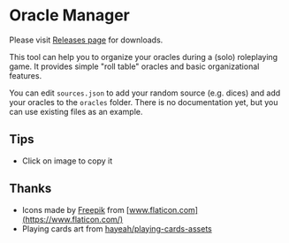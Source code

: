 # Oracle Manager

Please visit [Releases page](https://github.com/averrin/Oracle-Manager/releases) for downloads.

This tool can help you to organize your oracles during a (solo) roleplaying game. It provides simple "roll table" oracles and basic organizational features.

You can edit `sources.json` to add your random source (e.g. dices) and add your oracles to the `oracles` folder. There is no documentation yet, but you can use existing files as an example.

## Tips
* Click on image to copy it

## Thanks
* Icons made by [Freepik](https://www.freepik.com) from [www.flaticon.com](https://www.flaticon.com/)
* Playing cards art from [hayeah/playing-cards-assets](https://github.com/hayeah/playing-cards-assets)

